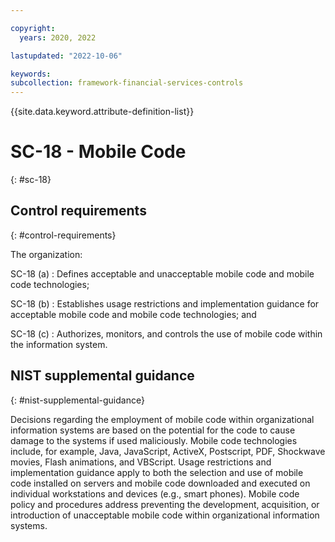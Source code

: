 ```yaml
---

copyright:
  years: 2020, 2022

lastupdated: "2022-10-06"

keywords: 
subcollection: framework-financial-services-controls
---
```


{{site.data.keyword.attribute-definition-list}}

               
# SC-18 - Mobile Code
{: #sc-18}

## Control requirements
{: #control-requirements}

The organization:

SC-18 (a)
    : Defines acceptable and unacceptable mobile code and mobile code technologies;

SC-18 (b)
    : Establishes usage restrictions and implementation guidance for acceptable mobile code and mobile code technologies; and

SC-18 (c)
    : Authorizes, monitors, and controls the use of mobile code within the information system.

## NIST supplemental guidance
{: #nist-supplemental-guidance}

Decisions regarding the employment of mobile code within organizational information systems are based on the potential for the code to cause damage to the systems if used maliciously. Mobile code technologies include, for example, Java, JavaScript, ActiveX, Postscript, PDF, Shockwave movies, Flash animations, and VBScript. Usage restrictions and implementation guidance apply to both the selection and use of mobile code installed on servers and mobile code downloaded and executed on individual workstations and devices (e.g., smart phones). Mobile code policy and procedures address preventing the development, acquisition, or introduction of unacceptable mobile code within organizational information systems.





